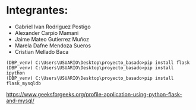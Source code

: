 # Integrantes:
* Gabriel Ivan Rodriguez Postigo
* Alexander Carpio Mamani
* Jaime Mateo Gutierrez Muñoz
* Marela Dafne Mendoza Sueros
* Cristian Mellado Baca

```
(DBP_venv) C:\Users\USUARIO\Desktop\proyecto_basado>pip install flask
(DBP_venv) C:\Users\USUARIO\Desktop\proyecto_basado>pip install ipython
(DBP_venv) C:\Users\USUARIO\Desktop\proyecto_basado>pip install flask_mysqldb
```

https://www.geeksforgeeks.org/profile-application-using-python-flask-and-mysql/
